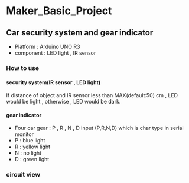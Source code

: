 # Maker_Basic_Project
## Car security system and gear indicator 
- Platform : Arduino UNO R3
- component : LED light , IR sensor

### How to use
#### security system(IR sensor , LED light)
If distance of object and IR sensor less than MAX(default:50) cm , LED would be light , otherwise , LED would be dark.
#### gear indicator
- Four car gear : P , R , N , D
input (P,R,N,D) which is char type in serial monitor
- P : blue light
- R : yellow light
- N : no light
- D : green light

### circuit view

